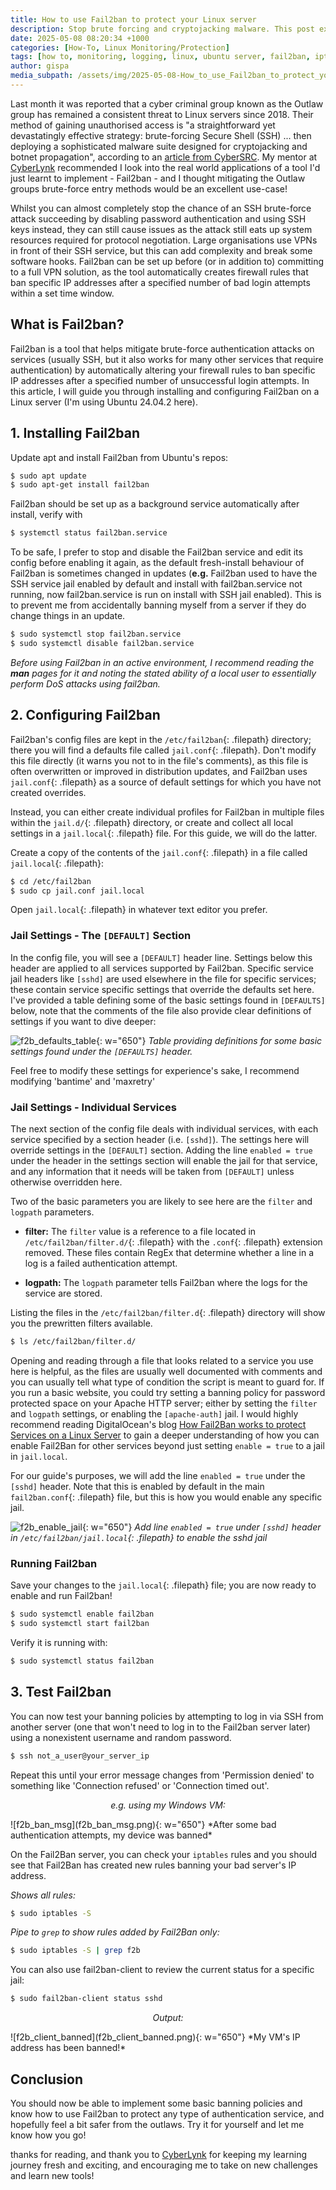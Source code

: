 ```yaml
---
title: How to use Fail2ban to protect your Linux server
description: Stop brute forcing and cryptojacking malware. This post explains how to setup Fail2ban on Linux servers to prevent adversaries getting easy access to your crown jewels.
date: 2025-05-08 08:20:34 +1000
categories: [How-To, Linux Monitoring/Protection]
tags: [how to, monitoring, logging, linux, ubuntu server, fail2ban, iptables, firewall, brute-force, cryptojacking, malware, security]
author: gispa
media_subpath: /assets/img/2025-05-08-How_to_use_Fail2ban_to_protect_your_Linux_servers
---
```



Last month it was reported that a cyber criminal group known as the Outlaw group has remained a consistent threat to Linux servers since 2018. Their method of gaining unauthorised access is "a straightforward yet devastatingly effective strategy: brute-forcing Secure Shell (SSH) ... then deploying a sophisticated malware suite designed for cryptojacking and botnet propagation", according to an [article from CyberSRC](https://cybersrcc.com/2025/04/07/outlaw-group-uses-ssh-brute-force-to-deploy-cryptojacking-malware-on-linux-servers/). My mentor at [CyberLynk](https://www.linkedin.com/company/cyberlynks-pty-ltd/) recommended I look into the real world applications of a tool I'd just learnt to implement - Fail2ban - and I thought mitigating the Outlaw groups brute-force entry methods would be an excellent use-case!

Whilst you can almost completely stop the chance of an SSH brute-force attack succeeding by disabling password authentication and using SSH keys instead, they can still cause issues as the attack still eats up system resources required for protocol negotiation. Large organisations use VPNs in front of their SSH service, but this can add complexity and break some software hooks. Fail2ban can be set up before (or in addition to) committing to a full VPN solution, as the tool automatically creates firewall rules that ban specific IP addresses after a specified number of bad login attempts within a set time window.

## What is Fail2ban?

Fail2ban is a tool that helps mitigate brute-force authentication attacks on services (usually SSH, but it also works for many other services that require authentication) by automatically altering your firewall rules to ban specific IP addresses after a specified number of unsuccessful login attempts. In this article, I will guide you through installing and configuring Fail2ban on a Linux server (I'm using Ubuntu 24.04.2 here).

## 1. Installing Fail2ban

Update apt and install Fail2ban from Ubuntu's repos:

```sh
$ sudo apt update
$ sudo apt-get install fail2ban
```

Fail2ban should be set up as a background service automatically after install, verify with

```sh
$ systemctl status fail2ban.service
```

To be safe, I prefer to stop and disable the Fail2ban service and edit its config before enabling it again, as the default fresh-install behaviour of Fail2ban is sometimes changed in updates (**e.g.** Fail2ban used to have the SSH service jail enabled by default and install with fail2ban.service not running, now fail2ban.service is run on install with SSH jail enabled). This is to prevent me from accidentally banning myself from a server if they do change things in an update.

```sh
$ sudo systemctl stop fail2ban.service
$ sudo systemctl disable fail2ban.service
```

*Before using Fail2ban in an active environment, I recommend reading the **man** pages for it and noting the stated ability of a local user to essentially perform DoS attacks using fail2ban.*

## 2. Configuring Fail2ban

Fail2ban's config files are kept in the `/etc/fail2ban`{: .filepath} directory; there you will find a defaults file called `jail.conf`{: .filepath}. Don't modify this file directly (it warns you not to in the file's comments), as this file is often overwritten or improved in distribution updates, and Fail2ban uses `jail.conf`{: .filepath} as a source of default settings for which you have not created overrides.

Instead, you can either create individual profiles for Fail2ban in multiple files within the `jail.d/`{: .filepath} directory, or create and collect all local settings in a `jail.local`{: .filepath} file. For this guide, we will do the latter.

Create a copy of the contents of the `jail.conf`{: .filepath} in a file called `jail.local`{: .filepath}:

```sh
$ cd /etc/fail2ban
$ sudo cp jail.conf jail.local
```

Open `jail.local`{: .filepath} in whatever text editor you prefer.

### Jail Settings - The `[DEFAULT]` Section

In the config file, you will see a `[DEFAULT]` header line. Settings below this header are applied to all services supported by Fail2ban. Specific service jail headers like `[sshd]` are used elsewhere in the file for specific services; these contain service specific settings that override the defaults set here. I've provided a table defining some of the basic settings found in `[DEFAULTS]` below, note that the comments of the file also provide clear definitions of settings if you want to dive deeper:

![f2b_defaults_table](f2b_defaults_table.png){: w="650"}
*Table providing definitions for some basic settings found under the `[DEFAULTS]` header.*

Feel free to modify these settings for experience's sake, I recommend modifying 'bantime' and 'maxretry'

### Jail Settings - Individual Services

The next section of the config file deals with individual services, with each service specified by a section header (i.e. `[sshd]`). The settings here will override settings in the `[DEFAULT]` section. Adding the line `enabled = true` under the header in the settings section will enable the jail for that service, and any information that it needs will be taken from `[DEFAULT]` unless otherwise overridden here.

Two of the basic parameters you are likely to see here are the `filter` and `logpath` parameters.

- **filter:** The `filter` value is a reference to a file located in `/etc/fail2ban/filter.d/`{: .filepath} with the `.conf`{: .filepath} extension removed. These files contain RegEx that determine whether a line in a log is a failed authentication attempt.
    
- **logpath:** The `logpath` parameter tells Fail2ban where the logs for the service are stored.
    

Listing the files in the `/etc/fail2ban/filter.d`{: .filepath} directory will show you the prewritten filters available.

```sh
$ ls /etc/fail2ban/filter.d/
```

Opening and reading through a file that looks related to a service you use here is helpful, as the files are usually well documented with comments and you can usually tell what type of condition the script is meant to guard for. If you run a basic website, you could try setting a banning policy for password protected space on your Apache HTTP server; either by setting the `filter` and `logpath` settings, or enabling the `[apache-auth]` jail. I would highly recommend reading DigitalOcean's blog [How Fail2Ban works to protect Services on a Linux Server](https://www.digitalocean.com/community/tutorials/how-fail2ban-works-to-protect-services-on-a-linux-server) to gain a deeper understanding of how you can enable Fail2Ban for other services beyond just setting `enable = true` to a jail in `jail.local`.

For our guide's purposes, we will add the line `enabled = true` under the `[sshd]` header. Note that this is enabled by default in the main `fail2ban.conf`{: .filepath} file, but this is how you would enable any specific jail.

![f2b_enable_jail](f2b_enable_jail.png){: w="650"}
*Add line `enabled = true` under `[sshd]` header in `/etc/fail2ban/jail.local`{: .filepath} to enable the sshd jail*

### Running Fail2ban

Save your changes to the `jail.local`{: .filepath} file; you are now ready to enable and run Fail2ban!

```sh
$ sudo systemctl enable fail2ban
$ sudo systemctl start fail2ban
```

Verify it is running with:

```sh
$ sudo systemctl status fail2ban
```

## 3. Test Fail2ban

You can now test your banning policies by attempting to log in via SSH from another server (one that won't need to log in to the Fail2ban server later) using a nonexistent username and random password.

```sh
$ ssh not_a_user@your_server_ip
```

Repeat this until your error message changes from 'Permission denied' to something like 'Connection refused' or 'Connection timed out'.

<p style="text-align: center;"><em>e.g. using my Windows VM:</em></p>
![f2b_ban_msg](f2b_ban_msg.png){: w="650"}
*After some bad authentication attempts, my device was banned*

On the Fail2Ban server, you can check your `iptables` rules and you should see that Fail2Ban has created new rules banning your bad server's IP address.

*Shows all rules:*

```sh
$ sudo iptables -S
```

*Pipe to `grep` to show rules added by Fail2Ban only:*

```sh
$ sudo iptables -S | grep f2b
```

You can also use fail2ban-client to review the current status for a specific jail:

```sh
$ sudo fail2ban-client status sshd
```


<p style="text-align: center;"><em>Output:</em></p>
![f2b_client_banned](f2b_client_banned.png){: w="650"}
*My VM's IP address has been banned!*

## Conclusion

You should now be able to implement some basic banning policies and know how to use Fail2ban to protect any type of authentication service, and hopefully feel a bit safer from the outlaws. Try it for yourself and let me know how you go!

thanks for reading, and thank you to [CyberLynk](https://www.linkedin.com/company/cyberlynks-pty-ltd/) for keeping my learning journey fresh and exciting, and encouraging me to take on new challenges and learn new tools!

